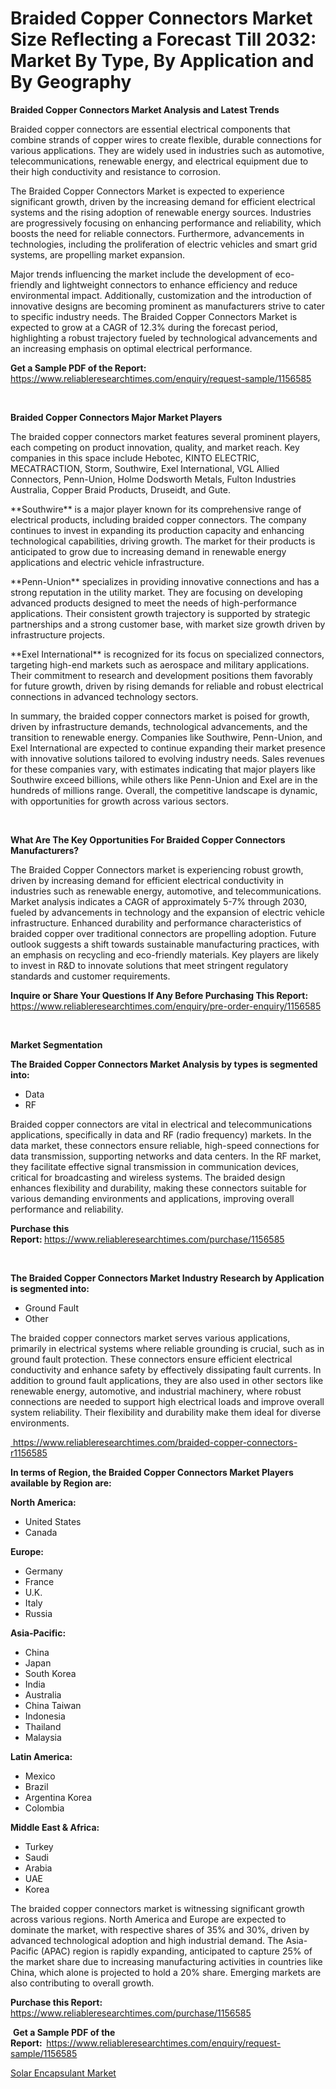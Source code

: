 <p><h1>Braided Copper Connectors Market Size Reflecting a Forecast Till 2032: Market By Type, By Application and By Geography</h1></p><p><strong>Braided Copper Connectors Market Analysis and Latest Trends</strong></p>
<p><p>Braided copper connectors are essential electrical components that combine strands of copper wires to create flexible, durable connections for various applications. They are widely used in industries such as automotive, telecommunications, renewable energy, and electrical equipment due to their high conductivity and resistance to corrosion.</p><p>The Braided Copper Connectors Market is expected to experience significant growth, driven by the increasing demand for efficient electrical systems and the rising adoption of renewable energy sources. Industries are progressively focusing on enhancing performance and reliability, which boosts the need for reliable connectors. Furthermore, advancements in technologies, including the proliferation of electric vehicles and smart grid systems, are propelling market expansion.</p><p>Major trends influencing the market include the development of eco-friendly and lightweight connectors to enhance efficiency and reduce environmental impact. Additionally, customization and the introduction of innovative designs are becoming prominent as manufacturers strive to cater to specific industry needs. The Braided Copper Connectors Market is expected to grow at a CAGR of 12.3% during the forecast period, highlighting a robust trajectory fueled by technological advancements and an increasing emphasis on optimal electrical performance.</p></p>
<p><strong>Get a Sample PDF of the Report:&nbsp;</strong> <a href="https://www.reliableresearchtimes.com/enquiry/request-sample/1156585?utm_campaign=2255&utm_medium=2&utm_source=Github&utm_content=ia&utm_term=02042025&utm_id=braided-copper-connectors">https://www.reliableresearchtimes.com/enquiry/request-sample/1156585</a></p>
<p>&nbsp;</p>
<p><strong>Braided Copper Connectors Major Market Players</strong></p>
<p><p>The braided copper connectors market features several prominent players, each competing on product innovation, quality, and market reach. Key companies in this space include Hebotec, KINTO ELECTRIC, MECATRACTION, Storm, Southwire, Exel International, VGL Allied Connectors, Penn-Union, Holme Dodsworth Metals, Fulton Industries Australia, Copper Braid Products, Druseidt, and Gute.</p><p>**Southwire** is a major player known for its comprehensive range of electrical products, including braided copper connectors. The company continues to invest in expanding its production capacity and enhancing technological capabilities, driving growth. The market for their products is anticipated to grow due to increasing demand in renewable energy applications and electric vehicle infrastructure.</p><p>**Penn-Union** specializes in providing innovative connections and has a strong reputation in the utility market. They are focusing on developing advanced products designed to meet the needs of high-performance applications. Their consistent growth trajectory is supported by strategic partnerships and a strong customer base, with market size growth driven by infrastructure projects.</p><p>**Exel International** is recognized for its focus on specialized connectors, targeting high-end markets such as aerospace and military applications. Their commitment to research and development positions them favorably for future growth, driven by rising demands for reliable and robust electrical connections in advanced technology sectors.</p><p>In summary, the braided copper connectors market is poised for growth, driven by infrastructure demands, technological advancements, and the transition to renewable energy. Companies like Southwire, Penn-Union, and Exel International are expected to continue expanding their market presence with innovative solutions tailored to evolving industry needs. Sales revenues for these companies vary, with estimates indicating that major players like Southwire exceed billions, while others like Penn-Union and Exel are in the hundreds of millions range. Overall, the competitive landscape is dynamic, with opportunities for growth across various sectors.</p></p>
<p>&nbsp;</p>
<p><strong>What Are The Key Opportunities For Braided Copper Connectors Manufacturers?</strong></p>
<p><p>The Braided Copper Connectors market is experiencing robust growth, driven by increasing demand for efficient electrical conductivity in industries such as renewable energy, automotive, and telecommunications. Market analysis indicates a CAGR of approximately 5-7% through 2030, fueled by advancements in technology and the expansion of electric vehicle infrastructure. Enhanced durability and performance characteristics of braided copper over traditional connectors are propelling adoption. Future outlook suggests a shift towards sustainable manufacturing practices, with an emphasis on recycling and eco-friendly materials. Key players are likely to invest in R&D to innovate solutions that meet stringent regulatory standards and customer requirements.</p></p>
<p><strong>Inquire or Share Your Questions If Any Before Purchasing This Report:</strong> <a href="https://www.reliableresearchtimes.com/enquiry/pre-order-enquiry/1156585?utm_campaign=2255&utm_medium=2&utm_source=Github&utm_content=ia&utm_term=02042025&utm_id=braided-copper-connectors">https://www.reliableresearchtimes.com/enquiry/pre-order-enquiry/1156585</a></p>
<p>&nbsp;</p>
<p><strong>Market Segmentation</strong></p>
<p><strong>The Braided Copper Connectors Market Analysis by types is segmented into:</strong></p>
<p><ul><li>Data</li><li>RF</li></ul></p>
<p><p>Braided copper connectors are vital in electrical and telecommunications applications, specifically in data and RF (radio frequency) markets. In the data market, these connectors ensure reliable, high-speed connections for data transmission, supporting networks and data centers. In the RF market, they facilitate effective signal transmission in communication devices, critical for broadcasting and wireless systems. The braided design enhances flexibility and durability, making these connectors suitable for various demanding environments and applications, improving overall performance and reliability.</p></p>
<p><strong>Purchase this Report:&nbsp;</strong><a href="https://www.reliableresearchtimes.com/purchase/1156585?utm_campaign=2255&utm_medium=2&utm_source=Github&utm_content=ia&utm_term=02042025&utm_id=braided-copper-connectors">https://www.reliableresearchtimes.com/purchase/1156585</a></p>
<p>&nbsp;</p>
<p><strong>The Braided Copper Connectors Market Industry Research by Application is segmented into:</strong></p>
<p><ul><li>Ground Fault</li><li>Other</li></ul></p>
<p><p>The braided copper connectors market serves various applications, primarily in electrical systems where reliable grounding is crucial, such as in ground fault protection. These connectors ensure efficient electrical conductivity and enhance safety by effectively dissipating fault currents. In addition to ground fault applications, they are also used in other sectors like renewable energy, automotive, and industrial machinery, where robust connections are needed to support high electrical loads and improve overall system reliability. Their flexibility and durability make them ideal for diverse environments.</p></p>
<p><a href="https://www.reliableresearchtimes.com/braided-copper-connectors-r1156585?utm_campaign=2255&utm_medium=2&utm_source=Github&utm_content=ia&utm_term=02042025&utm_id=braided-copper-connectors">&nbsp;https://www.reliableresearchtimes.com/braided-copper-connectors-r1156585</a></p>
<p><strong>In terms of Region, the Braided Copper Connectors Market Players available by Region are:</strong></p>
<p>
    <p> <strong> North America: </strong>
        <ul>
            <li>United States</li>
            <li>Canada</li>
        </ul>
        </p> 
    <p> <strong> Europe: </strong>
        <ul>
            <li>Germany</li>
            <li>France</li>
            <li>U.K.</li>
            <li>Italy</li>
            <li>Russia</li>
        </ul>
        </p> 
    <p> <strong> Asia-Pacific: </strong>
        <ul>
            <li>China</li>
            <li>Japan</li>
            <li>South Korea</li>
            <li>India</li>
            <li>Australia</li>
            <li>China Taiwan</li>
            <li>Indonesia</li>
            <li>Thailand</li>
            <li>Malaysia</li>
        </ul>
        </p> 
    <p> <strong> Latin America: </strong>
        <ul>
            <li>Mexico</li>
            <li>Brazil</li>
            <li>Argentina Korea</li>
            <li>Colombia</li>
        </ul>
        </p> 
    <p> <strong> Middle East & Africa: </strong>
        <ul>
            <li>Turkey</li>
            <li>Saudi</li>
            <li>Arabia</li>
            <li>UAE</li>
            <li>Korea</li>
        </ul>
    </p>
    </p>
<p><p>The braided copper connectors market is witnessing significant growth across various regions. North America and Europe are expected to dominate the market, with respective shares of 35% and 30%, driven by advanced technological adoption and high industrial demand. The Asia-Pacific (APAC) region is rapidly expanding, anticipated to capture 25% of the market share due to increasing manufacturing activities in countries like China, which alone is projected to hold a 20% share. Emerging markets are also contributing to overall growth.</p></p>
<p><strong>Purchase this Report: </strong><a href="https://www.reliableresearchtimes.com/purchase/1156585?utm_campaign=2255&utm_medium=2&utm_source=Github&utm_content=ia&utm_term=02042025&utm_id=braided-copper-connectors">https://www.reliableresearchtimes.com/purchase/1156585</a></p>
<p>&nbsp;<strong>Get a Sample PDF of the Report:&nbsp;&nbsp;</strong><a href="https://www.reliableresearchtimes.com/enquiry/request-sample/1156585?utm_campaign=2255&utm_medium=2&utm_source=Github&utm_content=ia&utm_term=02042025&utm_id=braided-copper-connectors">https://www.reliableresearchtimes.com/enquiry/request-sample/1156585</a></p>
<p><strong></strong></p>
<p><p><a href="https://github.com/sca704osol/Market-Research-Report-List-1/blob/main/solar-encapsulant-market.md?utm_campaign=2255&utm_medium=2&utm_source=Github&utm_content=ia&utm_term=02042025&utm_id=braided-copper-connectors">Solar Encapsulant Market</a></p></p>